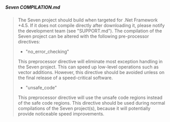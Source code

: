 ##### Seven COMPILATION.md

>The Seven project should build when targeted for .Net Framework +4.5.
>If it does not compile directly after downloading it, please notify
>the development team (see "SUPPORT.md"). The compilation of the Seven
>project can be altered with the following pre-processor directives:
>
> - "no_error_checking"
>
>This preprocessor directive will eliminate most exception handling in
>the Seven project. This can speed up low-level operations such as vector
>additions. However, this directive should be avoided unless on the final 
>release of a speed-critical software.
>
> - "unsafe_code"
>
>This preprocessor directive will use the unsafe code regions instead of
>the safe code regions. This directive should be used during normal
>compilations of the Seven project(s), because it will potentially provide
>noticeable speed improvements.
